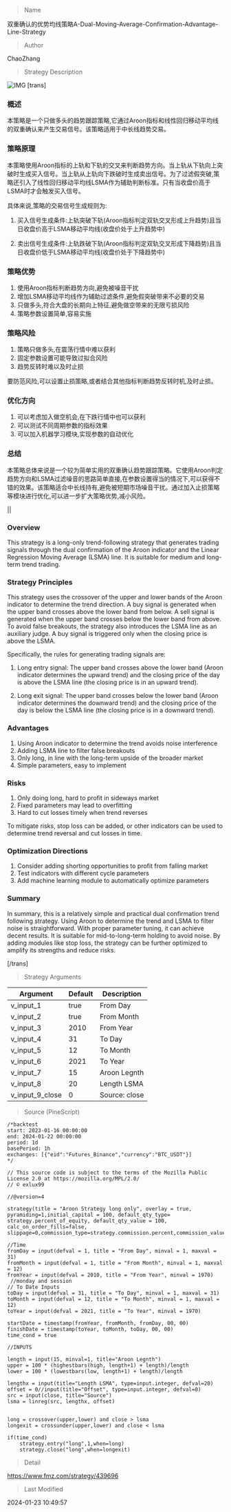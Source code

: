 
> Name

双重确认的优势均线策略A-Dual-Moving-Average-Confirmation-Advantage-Line-Strategy

> Author

ChaoZhang

> Strategy Description

![IMG](https://www.fmz.com/upload/asset/1c9e3fc01451d05d5be.png)
 [trans]

### 概述

本策略是一个只做多头的趋势跟踪策略,它通过Aroon指标和线性回归移动平均线的双重确认来产生交易信号。该策略适用于中长线趋势交易。

### 策略原理   

本策略使用Aroon指标的上轨和下轨的交叉来判断趋势方向。当上轨从下轨向上突破时生成买入信号。当上轨从上轨向下跌破时生成卖出信号。为了过滤假突破,策略还引入了线性回归移动平均线LSMA作为辅助判断标准。只有当收盘价高于LSMA时才会触发买入信号。

具体来说,策略的交易信号生成规则为:

1. 买入信号生成条件:上轨突破下轨(Aroon指标判定双轨交叉形成上升趋势)且当日收盘价高于LSMA移动平均线(收盘价处于上升趋势中)

2. 卖出信号生成条件:上轨跌破下轨(Aroon指标判定双轨交叉形成下降趋势)且当日收盘价低于LSMA移动平均线(收盘价处于下降趋势中)

### 策略优势

1. 使用Aroon指标判断趋势方向,避免被噪音干扰
2. 增加LSMA移动平均线作为辅助过滤条件,避免假突破带来不必要的交易
3. 只做多头,符合大盘的长期向上特征,避免做空带来的无限亏损风险
4. 策略参数设置简单,容易实施

### 策略风险

1. 策略只做多头,在震荡行情中难以获利
2. 固定参数设置可能导致过拟合风险
3. 趋势反转时难以及时止损

要防范风险,可以设置止损策略,或者结合其他指标判断趋势反转时机,及时止损。

### 优化方向  

1. 可以考虑加入做空机会,在下跌行情中也可以获利
2. 可以测试不同周期参数的指标效果
3. 可以加入机器学习模块,实现参数的自动优化

### 总结

本策略总体来说是一个较为简单实用的双重确认趋势跟踪策略。它使用Aroon判定趋势方向和LSMA过滤噪音的思路简单直接,在参数设置得当的情况下,可以获得不错的效果。该策略适合中长线持有,避免被短期市场噪音干扰。通过加入止损策略等模块进行优化,可以进一步扩大策略优势,减小风险。

|| 

### Overview  

This strategy is a long-only trend-following strategy that generates trading signals through the dual confirmation of the Aroon indicator and the Linear Regression Moving Average (LSMA) line. It is suitable for medium and long-term trend trading.

### Strategy Principles

This strategy uses the crossover of the upper and lower bands of the Aroon indicator to determine the trend direction. A buy signal is generated when the upper band crosses above the lower band from below. A sell signal is generated when the upper band crosses below the lower band from above. To avoid false breakouts, the strategy also introduces the LSMA line as an auxiliary judge. A buy signal is triggered only when the closing price is above the LSMA.

Specifically, the rules for generating trading signals are:  

1. Long entry signal: The upper band crosses above the lower band (Aroon indicator determines the upward trend) and the closing price of the day is above the LSMA line (the closing price is in an upward trend).

2. Long exit signal: The upper band crosses below the lower band (Aroon indicator determines the downward trend) and the closing price of the day is below the LSMA line (the closing price is in a downward trend).

### Advantages

1. Using Aroon indicator to determine the trend avoids noise interference  
2. Adding LSMA line to filter false breakouts
3. Only long, in line with the long-term upside of the broader market  
4. Simple parameters, easy to implement
   
### Risks

1. Only doing long, hard to profit in sideways market
2. Fixed parameters may lead to overfitting  
3. Hard to cut losses timely when trend reverses  

To mitigate risks, stop loss can be added, or other indicators can be used to determine trend reversal and cut losses in time.

### Optimization Directions

1. Consider adding shorting opportunities to profit from falling market
2. Test indicators with different cycle parameters  
3. Add machine learning module to automatically optimize parameters

### Summary

In summary, this is a relatively simple and practical dual confirmation trend following strategy. Using Aroon to determine the trend and LSMA to filter noise is straightforward. With proper parameter tuning, it can achieve decent results. It is suitable for mid-to-long-term holding to avoid noise. By adding modules like stop loss, the strategy can be further optimized to amplify its strengths and reduce risks.

[/trans]


> Strategy Arguments



|Argument|Default|Description|
|----|----|----|
|v_input_1|true|From Day|
|v_input_2|true|From Month|
|v_input_3|2010|From Year|
|v_input_4|31|To Day|
|v_input_5|12|To Month|
|v_input_6|2021|To Year|
|v_input_7|15|Aroon Legnth|
|v_input_8|20|Length LSMA|
|v_input_9_close|0|Source: close|high|low|open|hl2|hlc3|hlcc4|ohlc4|


> Source (PineScript)

``` pinescript
/*backtest
start: 2023-01-16 00:00:00
end: 2024-01-22 00:00:00
period: 1d
basePeriod: 1h
exchanges: [{"eid":"Futures_Binance","currency":"BTC_USDT"}]
*/

// This source code is subject to the terms of the Mozilla Public License 2.0 at https://mozilla.org/MPL/2.0/
// © exlux99

//@version=4

strategy(title = "Aroon Strategy long only", overlay = true,  pyramiding=1,initial_capital = 100, default_qty_type= strategy.percent_of_equity, default_qty_value = 100, calc_on_order_fills=false, slippage=0,commission_type=strategy.commission.percent,commission_value=0.1)

//Time
fromDay = input(defval = 1, title = "From Day", minval = 1, maxval = 31)
fromMonth = input(defval = 1, title = "From Month", minval = 1, maxval = 12)
fromYear = input(defval = 2010, title = "From Year", minval = 1970)
 //monday and session 
// To Date Inputs
toDay = input(defval = 31, title = "To Day", minval = 1, maxval = 31)
toMonth = input(defval = 12, title = "To Month", minval = 1, maxval = 12)
toYear = input(defval = 2021, title = "To Year", minval = 1970)

startDate = timestamp(fromYear, fromMonth, fromDay, 00, 00)
finishDate = timestamp(toYear, toMonth, toDay, 00, 00)
time_cond = true

//INPUTS

length = input(15, minval=1, title="Aroon Legnth")
upper = 100 * (highestbars(high, length+1) + length)/length
lower = 100 * (lowestbars(low, length+1) + length)/length

lengthx = input(title="Length LSMA", type=input.integer, defval=20)
offset = 0//input(title="Offset", type=input.integer, defval=0)
src = input(close, title="Source")
lsma = linreg(src, lengthx, offset)


long = crossover(upper,lower) and close > lsma
longexit = crossunder(upper,lower) and close < lsma

if(time_cond)
    strategy.entry("long",1,when=long)
    strategy.close("long",when=longexit)

```

> Detail

https://www.fmz.com/strategy/439696

> Last Modified

2024-01-23 10:49:57
